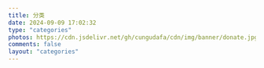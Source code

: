 ```yaml
---
title: 分类
date: 2024-09-09 17:02:32
type: "categories"
photos: https://cdn.jsdelivr.net/gh/cungudafa/cdn/img/banner/donate.jpg
comments: false
layout: "categories"
---
```


